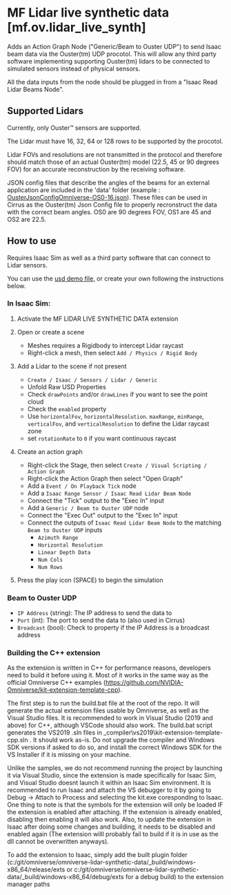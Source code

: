 # MF Lidar live synthetic data [mf.ov.lidar_live_synth]

Adds an Action Graph Node ("Generic/Beam to Ouster UDP") to send Isaac beam data via the Ouster(tm) UDP procotol.
This will allow any third party software implementing supporting Ouster(tm) lidars to be connected to simulated sensors instead of physical sensors.

All the data inputs from the node should be plugged in from a "Isaac Read Lidar Beams Node".

## Supported Lidars

Currently, only Ouster™ sensors are supported.

The Lidar must have 16, 32, 64 or 128 rows to be supported by the procotol.

Lidar FOVs and resolutions are not transmitted in the protocol and therefore should match those of an actual Ouster(tm) model (22.5, 45 or 90 degrees FOV) for an accurate reconstruction by the receiving software.

JSON config files that describe the angles of the beams for an external application are included in the 'data' folder (example : [OusterJsonConfigOmniverse-OS0-16.json](exts/mf.ov.lidar_live_synth/data/OusterJsonConfigOmniverse-OS0-16.json)). These files can be used in Cirrus as the Ouster(tm) Json Config file to properly recronstruct the data with the correct beam angles. OS0 are 90 degrees FOV, OS1 are 45 and OS2 are 22.5.

## How to use

Requires Isaac Sim as well as a third party software that can connect to Lidar sensors.

You can use the [usd demo file](./isaac_lidar_sample_moving_cube.usd), or create your own following the instructions below.

### In Isaac Sim:
1. Activate the MF LIDAR LIVE SYNTHETIC DATA extension
2. Open or create a scene
    - Meshes requires a Rigidbody to intercept Lidar raycast
    - Right-click a mesh, then select `Add / Physics / Rigid Body`
3. Add a Lidar to the scene if not present
    - `Create / Isaac / Sensors / Lidar / Generic`
    - Unfold Raw USD Properties
    - Check `drawPoints` and/or `drawLines` if you want to see the point cloud
    - Check the `enabled` property
    - Use `horizontalFov`, `horizontalResolution`. `maxRange`, `minRange`, `verticalFov`, and `verticalResolution` to define the Lidar raycast zone
    - set `rotationRate` to `0` if you want continuous raycast
4. Create an action graph
    - Right-click the Stage, then select `Create / Visual Scripting / Action Graph`
    - Right-click the Action Graph then select "Open Graph"
    - Add a `Event / On Playback Tick` node
    - Add a `Isaac Range Sensor / Isaac Read Lidar Beam Node`
    - Connect the "Tick" output to the "Exec In" input
    - Add a `Generic / Beam to Ouster UDP` node
    - Connect the "Exec Out" output to the "Exec In" input
    - Connect the outputs of `Isaac Read Lidar Beam Node` to the matching `Beam to Ouster UDP` inputs
        - `Azimuth Range`
        - `Horizontal Resolution`
        - `Linear Depth Data`
        - `Num Cols`
        - `Num Rows`

6. Press the play icon (SPACE) to begin the simulation

### Beam to Ouster UDP
- `IP Address` (string): The IP address to send the data to
- `Port` (int): The port to send the data to (also used in Cirrus)
- `Broadcast` (bool): Check to property if the IP Address is a broadcast address

### Building the C++ extension
As the extension is written in C++ for performance reasons, developers need to build it before using it. Most of it works in the same way as the official Omniverse C++ examples (https://github.com/NVIDIA-Omniverse/kit-extension-template-cpp).

The first step is to run the build.bat file at the root of the repo. It will generate the actual extension files usable by Omniverse, as well as the Visual Studio files. It is recommended to work in Visual Studio (2019 and above) for C++, although VSCode should also work. The build.bat script generates the VS2019 .sln files in _compiler\vs2019\kit-extension-template-cpp.sln . It should work as-is. Do not upgrade the compiler and Windows SDK versions if asked to do so, and install the correct Windows SDK for the VS Installer if it is missing on your machine.

Unlike the samples, we do not recommend running the project by launching it via Visual Studio, since the extension is made specifically for Isaac Sim, and Visual Studio doesnt launch it within an Isaac Sim environment. It is recommended to run Isaac and attach the VS debugger to it by going to Debug -> Attach to Process and selecting the kit.exe coresponding to Isaac. One thing to note is that the symbols for the extension will only be loaded IF the extension is enabled after attaching. If the extension is already enabled, disabling then enabling it will also work. Also, to update the extension in Isaac after doing some changes and building, it needs to be disabled and enabled again (The extension willl probably fail to build if it is in use as the dll cannot be overwritten anyways).

To add the extension to Isaac, simply add the built plugin folder (c:/git/omniverse/omniverse-lidar-synthetic-data/_build/windows-x86_64/release/exts or c:/git/omniverse/omniverse-lidar-synthetic-data/_build/windows-x86_64/debug/exts for a debug build) to the extension manager paths
